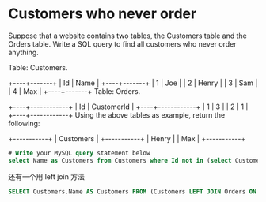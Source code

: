 # Customers who never order

Suppose that a website contains two tables, the Customers table and the Orders table. Write a SQL query to find all customers who never order anything.

Table: Customers.

+----+-------+
| Id | Name |
+----+-------+
| 1 | Joe |
| 2 | Henry |
| 3 | Sam |
| 4 | Max |
+----+-------+
Table: Orders.

+----+------------+
| Id | CustomerId |
+----+------------+
| 1 | 3 |
| 2 | 1 |
+----+------------+
Using the above tables as example, return the following:

+-----------+
| Customers |
+-----------+
| Henry |
| Max |
+-----------+

```SQL
# Write your MySQL query statement below
select Name as Customers from Customers where Id not in (select CustomerId from Orders)
```

还有一个用 left join 方法

```SQL
SELECT Customers.Name AS Customers FROM (Customers LEFT JOIN Orders ON Customers.Id = Orders.CustomerId) WHERE Orders.CustomerId IS NULL
```
